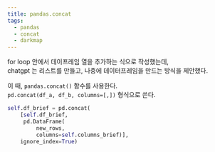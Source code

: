 ```yaml
---
title: pandas.concat
tags:
  - pandas
  - concat
  - darkmap
---
```


for loop 안에서 데이프레임 열을 추가하는 식으로 작성했는데,  
chatgpt 는 리스트를 만들고, 나중에 데이터프레임을 만드는 방식을 제안했다.  

이 때, `pandas.concat()` 함수를 사용한다.  
`pd.concat(df_a, df_b, columns=[,])` 형식으로 쓴다.  

```python
self.df_brief = pd.concat(
	[self.df_brief,
	 pd.DataFrame(
		 new_rows, 
		 columns=self.columns_brief)],
	ignore_index=True)
```